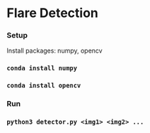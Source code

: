 # Flare Detection

### Setup
Install packages: numpy, opencv
### `conda install numpy`
### `conda install opencv`

### Run
### `python3 detector.py <img1> <img2> ...`
